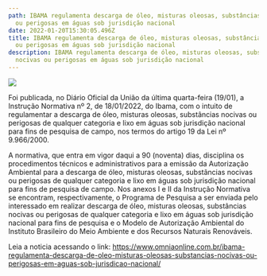 ```yaml
---
path: IBAMA regulamenta descarga de óleo, misturas oleosas, substâncias nocivas
  ou perigosas em águas sob jurisdição nacional
date: 2022-01-20T15:30:05.496Z
title: IBAMA regulamenta descarga de óleo, misturas oleosas, substâncias nocivas
  ou perigosas em águas sob jurisdição nacional
description: IBAMA regulamenta descarga de óleo, misturas oleosas, substâncias
  nocivas ou perigosas em águas sob jurisdição nacional
---
```

<!--StartFragment-->

![](https://www.omniaonline.com.br/wp-content/uploads/2022/01/Site-LinkedIn-Facebook-43.png)

Foi publicada, no Diário Oficial da União da última quarta-feira (19/01), a Instrução Normativa nº 2, de 18/01/2022, do Ibama, com o intuito de regulamentar a descarga de óleo, misturas oleosas, substâncias nocivas ou perigosas de qualquer categoria e lixo em águas sob jurisdição nacional para fins de pesquisa de campo, nos termos do artigo 19 da Lei nº 9.966/2000.

A normativa, que entra em vigor daqui a 90 (noventa) dias, disciplina os procedimentos técnicos e administrativos para a emissão da Autorização Ambiental para a descarga de óleo, misturas oleosas, substâncias nocivas ou perigosas de qualquer categoria e lixo em águas sob jurisdição nacional para fins de pesquisa de campo. Nos anexos I e II da Instrução Normativa se encontram, respectivamente, o Programa de Pesquisa a ser enviada pelo interessado em realizar descarga de óleo, misturas oleosas, substâncias nocivas ou perigosas de qualquer categoria e lixo em águas sob jurisdição nacional para fins de pesquisa e o Modelo de Autorização Ambiental do Instituto Brasileiro do Meio Ambiente e dos Recursos Naturais Renováveis.

Leia a noticia acessando o link: https://www.omniaonline.com.br/ibama-regulamenta-descarga-de-oleo-misturas-oleosas-substancias-nocivas-ou-perigosas-em-aguas-sob-jurisdicao-nacional/

<!--EndFragment-->